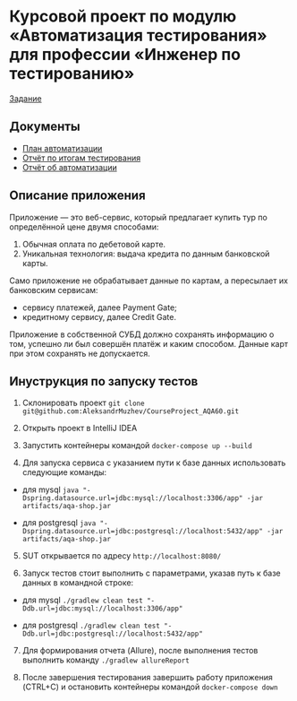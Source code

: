 # Курсовой проект по модулю «Автоматизация тестирования» для профессии «Инженер по тестированию»
[Задание](https://github.com/netology-code/aqa-qamid-diplom)
## Документы
* [План автоматизации](https://github.com/AleksandrMuzhev/CourseProject_AQA60/blob/main/documents/Plan.md)
* [Отчёт по итогам тестирования](https://github.com/AleksandrMuzhev/CourseProject_AQA60/blob/main/documents/Report.md)
* [Отчёт об автоматизации](https://github.com/AleksandrMuzhev/CourseProject_AQA60/blob/main/documents/Summary.md)


## Описание приложения

Приложение — это веб-сервис, который предлагает купить тур по определённой цене двумя способами:
1. Обычная оплата по дебетовой карте.
2. Уникальная технология: выдача кредита по данным банковской карты.

Само приложение не обрабатывает данные по картам, а пересылает их банковским сервисам:

* сервису платежей, далее Payment Gate;
* кредитному сервису, далее Credit Gate.

Приложение в собственной СУБД должно сохранять информацию о том, успешно ли был совершён платёж и каким способом. Данные карт при этом сохранять не допускается.

## Инуструкция по запуску тестов

1. Склонировать проект `git clone git@github.com:AleksandrMuzhev/CourseProject_AQA60.git`

3. Открыть проект в IntelliJ IDEA

5. Запустить контейнеры командой `docker-compose up --build`

7. Для запуска сервиса с указанием пути к базе данных использовать следующие команды:

* для mysql `java "-Dspring.datasource.url=jdbc:mysql://localhost:3306/app" -jar artifacts/aqa-shop.jar`

* для postgresql `java "-Dspring.datasource.url=jdbc:postgresql://localhost:5432/app" -jar artifacts/aqa-shop.jar`

5. SUT открывается по адресу `http://localhost:8080/`

6. Запуск тестов стоит выполнить с параметрами, указав путь к базе данных в командной строке:

* для mysql `./gradlew clean test "-Ddb.url=jdbc:mysql://localhost:3306/app"`

* для postgresql `./gradlew clean test "-Ddb.url=jdbc:postgresql://localhost:5432/app"`

7. Для формирования отчета (Allure), после выполнения тестов выполнить команду `./gradlew allureReport`

8. После завершения тестирования завершить работу приложения (CTRL+C) и остановить контейнеры командой `docker-compose down`